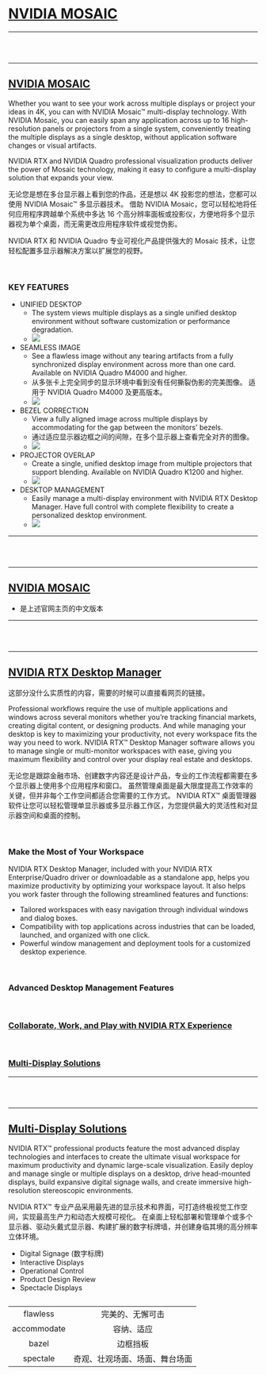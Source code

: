 # [NVIDIA MOSAIC](https://www.nvidia.com/en-us/design-visualization/solutions/nvidia-mosaic-technology/)

***
<br><br>
***

## [NVIDIA MOSAIC](https://www.nvidia.com/en-us/design-visualization/solutions/nvidia-mosaic-technology/)

Whether you want to see your work across multiple displays or project your ideas in 4K, you can with NVIDIA Mosaic™ multi-display technology. With NVIDIA Mosaic, you can easily span any application across up to 16 high-resolution panels or projectors from a single system, conveniently treating the multiple displays as a single desktop, without application software changes or visual artifacts.

NVIDIA RTX and NVIDIA Quadro professional visualization products deliver the power of Mosaic technology, making it easy to configure a multi-display solution that expands your view.

无论您是想在多台显示器上看到您的作品，还是想以 4K 投影您的想法，您都可以使用 NVIDIA Mosaic™ 多显示器技术。 借助 NVIDIA Mosaic，您可以轻松地将任何应用程序跨越单个系统中多达 16 个高分辨率面板或投影仪，方便地将多个显示器视为单个桌面，而无需更改应用程序软件或视觉伪影。

NVIDIA RTX 和 NVIDIA Quadro 专业可视化产品提供强大的 Mosaic 技术，让您轻松配置多显示器解决方案以扩展您的视野。

<br>

### KEY FEATURES

* UNIFIED DESKTOP
  * The system views multiple displays as a single unified desktop environment without software customization or performance degradation.
  * ![](./images/quadro-mosaic-unified-desktop-625-u.jpg)
* SEAMLESS IMAGE
  * See a flawless image without any tearing artifacts from a fully synchronized display environment across more than one card. Available on NVIDIA Quadro M4000 and higher.
  * 从多张卡上完全同步的显示环境中看到没有任何撕裂伪影的完美图像。 适用于 NVIDIA Quadro M4000 及更高版本。
  * ![](./images/quadro-mosaic-seamless-image-625-u.jpg)
* BEZEL CORRECTION
  * View a fully aligned image across multiple displays by accommodating for the gap between the monitors' bezels.
  * 通过适应显示器边框之间的间隙，在多个显示器上查看完全对齐的图像。
  * ![](./images/quadro-mosaic-bezel-correction-625-u.jpg)
* PROJECTOR OVERLAP
  * Create a single, unified desktop image from multiple projectors that support blending. Available on NVIDIA Quadro K1200 and higher.
  * ![](./images/quadro-mosaic-projector-overlap-625-u.jpg)
* DESKTOP MANAGEMENT
  * Easily manage a multi-display environment with NVIDIA RTX Desktop Manager. Have full control with complete flexibility to create a personalized desktop environment.
  * ![](./images/nvidia-quadro-view-2c50-d.jpg)


***
<br><br>
***


## [NVIDIA MOSAIC](https://www.nvidia.cn/design-visualization/solutions/nvidia-mosaic-technology/)
* 是上述官网主页的中文版本

***
<br><br>
***


## [NVIDIA RTX Desktop Manager](https://www.nvidia.com/en-us/design-visualization/software/rtx-desktop-manager/)

这部分没什么实质性的内容，需要的时候可以直接看网页的链接。

Professional workflows require the use of multiple applications and windows across several monitors whether you’re tracking financial markets, creating digital content, or designing products. And while managing your desktop is key to maximizing your productivity, not every workspace fits the way you need to work. NVIDIA RTX™ Desktop Manager software allows you to manage single or multi-monitor workspaces with ease, giving you maximum flexibility and control over your display real estate and desktops.

无论您是跟踪金融市场、创建数字内容还是设计产品，专业的工作流程都需要在多个显示器上使用多个应用程序和窗口。 虽然管理桌面是最大限度提高工作效率的关键，但并非每个工作空间都适合您需要的工作方式。 NVIDIA RTX™ 桌面管理器软件让您可以轻松管理单显示器或多显示器工作区，为您提供最大的灵活性和对显示器空间和桌面的控制。

<br>

### Make the Most of Your Workspace

NVIDIA RTX Desktop Manager, included with your NVIDIA RTX Enterprise/Quadro driver or downloadable as a standalone app, helps you maximize productivity by optimizing your workspace layout. It also helps you work faster through the following streamlined features and functions:
  * Tailored workspaces with easy navigation through individual windows and dialog boxes.
  * Compatibility with top applications across industries that can be loaded, launched, and organized with one click.
  * Powerful window management and deployment tools for a customized desktop experience.

<br>

### Advanced Desktop Management Features

<br>

### [Collaborate, Work, and Play with NVIDIA RTX Experience](https://www.nvidia.com/en-us/design-visualization/software/rtx-desktop-manager/)

<br>

### [Multi-Display Solutions](https://www.nvidia.com/en-us/design-visualization/solutions/quadro-display-desktop-management/)

***
<br><br>
***

## [Multi-Display Solutions](https://www.nvidia.com/en-us/design-visualization/solutions/quadro-display-desktop-management/)

NVIDIA RTX™ professional products feature the most advanced display technologies and interfaces to create the ultimate visual workspace for maximum productivity and dynamic large-scale visualization. Easily deploy and manage single or multiple displays on a desktop, drive head-mounted displays, build expansive digital signage walls, and create immersive high-resolution stereoscopic environments.

NVIDIA RTX™ 专业产品采用最先进的显示技术和界面，可打造终极视觉工作空间，实现最高生产力和动态大规模可视化。 在桌面上轻松部署和管理单个或多个显示器、驱动头戴式显示器、构建扩展的数字标牌墙，并创建身临其境的高分辨率立体环境。

* Digital Signage (数字标牌)
* Interactive Displays
* Operational Control
* Product Design Review
* Spectacle Displays

## 

|||
|:-:|:-:|
|flawless|完美的、无懈可击|
|accommodate|容纳、适应|
|bazel|边框挡板|
|spectale|奇观、壮观场面、场面、舞台场面|
